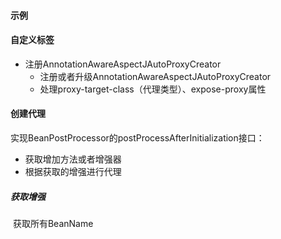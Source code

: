 #### 示例

#### 自定义标签

- 注册AnnotationAwareAspectJAutoProxyCreator
  - 注册或者升级AnnotationAwareAspectJAutoProxyCreator
  - 处理proxy-target-class（代理类型）、expose-proxy属性

#### 创建代理

实现BeanPostProcessor的postProcessAfterInitialization接口：

- 获取增加方法或者增强器
- 根据获取的增强进行代理

##### 获取增强

​	获取所有BeanName